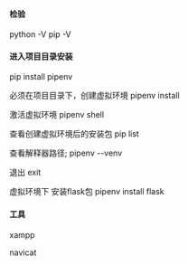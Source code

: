 #### 检验
python -V
pip -V


#### 进入项目目录安装
pip install pipenv

必须在项目目录下，创建虚拟环境
pipenv install


激活虚拟环境
pipenv shell


查看创建虚拟环境后的安装包
pip list

查看解释器路径;
pipenv --venv

退出
exit

虚拟环境下
安装flask包
pipenv install flask


#### 工具
xampp

navicat
